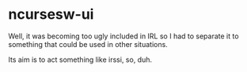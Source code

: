 ncursesw-ui
======

Well, it was becoming too ugly included in IRL so I had to separate it to something that could be used
in other situations.

Its aim is to act something like irssi, so, duh.
